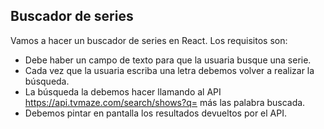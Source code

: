 ## Buscador de series

Vamos a hacer un buscador de series en React. Los requisitos son:

- Debe haber un campo de texto para que la usuaria busque una serie.
- Cada vez que la usuaria escriba una letra debemos volver a realizar la búsqueda.
- La búsqueda la debemos hacer llamando al API https://api.tvmaze.com/search/shows?q= más las palabra buscada.
- Debemos pintar en pantalla los resultados devueltos por el API.